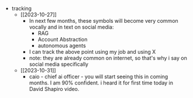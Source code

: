   * tracking
    * [[2023-10-27]]
      * In next few months, these symbols will become very common vocally and in text on social media:
        * RAG
        * Account Abstraction
        * autonomous agents
      * I can track the above point using my job and using X
      * note: they are already common on internet, so that's why i say on social media specifically
    * [[2023-10-31]]
      * caio - chief ai officer - you will start seeing this in coming months. I am 90% confident. i heard it for first time today in David Shapiro video. 
